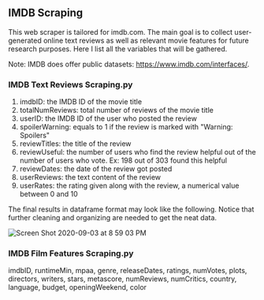 ## IMDB Scraping

This web scraper is tailored for imdb.com. The main goal is to collect user-generated online text reviews as well as relevant movie features for future research purposes. Here I list all the variables that will be gathered.

Note: IMDB does offer public datasets: https://www.imdb.com/interfaces/. 

### IMDB Text Reviews Scraping.py

1. imdbID: the IMDB ID of the movie title
2. totalNumReviews: total number of reviews of the movie title
3. userID: the IMDB ID of the user who posted the review
4. spoilerWarning: equals to 1 if the review is marked with "Warning: Spoilers"
5. reviewTitles: the title of the review
6. reviewUseful: the number of users who find the review helpful out of the number of users who vote. Ex: 198 out of 303 found this helpful
7. reviewDates: the date of the review got posted
8. userReviews: the text content of the review
9. userRates: the rating given along with the review, a numerical value between 0 and 10

The final results in dataframe format may look like the following. Notice that further cleaning and organizing are needed to get the neat data.

![Screen Shot 2020-09-03 at 8 59 03 PM](https://user-images.githubusercontent.com/33683715/92200315-6b0ad600-ee2e-11ea-9b0b-b3b7766d3216.png)

### IMDB Film Features Scraping.py

imdbID, runtimeMin, mpaa, genre, releaseDates, ratings, numVotes, plots, directors, writers, stars, metascore, numReviews, numCritics, country, language, budget, openingWeekend, color

